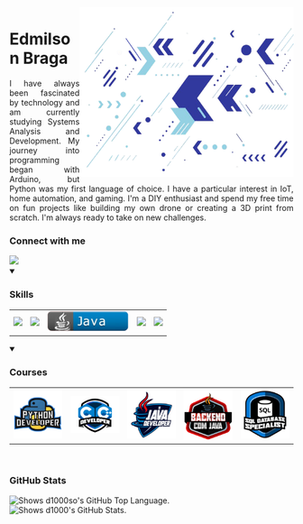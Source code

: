 <img align="right" alt="Developer vector created by storyset - www.freepik.com" height="300" src="https://github.com/d1000so/d1000so/blob/main/fundo-git.png">
<h1>
	<span>Edmilson Braga</span>
</h1>
	<p align="justify">I have always been fascinated by technology and am currently studying Systems Analysis and Development. My journey into programming began with Arduino, but Python 		was my first language of choice. I have a particular interest in IoT, home automation, and gaming. I'm a DIY enthusiast and spend my free time on fun projects like building my own 		drone or creating a 3D print from scratch. I'm always ready to take on new challenges.
  </p>
<h3 align="left">Connect with me</h3>
  <a href="https://www.linkedin.com/in/edmilson-braga-9b19aa255/" target="_blank">
    <img src="https://img.shields.io/static/v1?message=LINKEDIN&logo=linkedin&labelColor=5c5c5c&color=1182c3&logoColor=white&label=%20&style=plastic" width="140">
  </a>
<br>
<details open>
  <summary>
    <h3 align="left">Skills</h3>
  </summary>
  <table>
    <tr>
      <td>
        <img src="https://img.shields.io/static/v1?message=Python&logo=python&labelColor=5c5c5c&color=1182c3&logoColor=white&label=%20&style=plastic" width="140">
      </td>
      <td>
          <img src="https://img.shields.io/static/v1?message=C  C%2b%2b&logo=cplusplus&labelColor=5c5c5c&color=1182c3&logoColor=white&label=%20&style=plastic" width="140">
	  </td>
      	<td>
	<img src="https://github.com/d1000so/d1000so/blob/main/java__2.png" width=145>
        </td>
        <td>
          <img src="https://img.shields.io/static/v1?message=GitHub&logo=github&labelColor=5c5c5c&color=1182c3&logoColor=white&label=%20&style=plastic" width="140">
        </td>
        <td>
          <img src="https://img.shields.io/static/v1?message=MySQL&logo=MySQL&labelColor=5c5c5c&color=1182c3&logoColor=white&label=%20&style=plastic" width="140">
        </td>
      </tr>
    </table>
</details>
<details open>
  <summary>
    <h3 align="left">Courses</h3>
  </summary>
    <table>
      <tr>
        <td align="center">
					<a href="https://web.dio.me/track/04e5f7bf-e6a2-49f5-8f53-8de2237cae18">
          	<img src="https://github.com/d1000so/d1000so/blob/main/python.png" width="140">
					</a>
        </td>
        <td align="center">
					<a href="https://web.dio.me/track/d18ec220-f4f3-49db-b01b-50b698e4da5d">
          	<img src="https://github.com/d1000so/d1000so/blob/main/c.png" width="140">
					</a>
        </td>
        <td align="center">
					<a href="https://web.dio.me/track/81c4cf08-5cef-43f6-a579-1e0158bd9da6">
          	<img src="https://github.com/d1000so/d1000so/blob/main/java.png" width="140">
					</a>
        </td>
        <td align="center">
					<a href="https://web.dio.me/track/santander-bootcamp-2023-backend-java">
          	<img src="https://github.com/d1000so/d1000so/blob/main/back.png" width="140">
					</a>
        </td>
        <td align="center">
					<a href="https://web.dio.me/track/1a5a10ed-417c-4fef-8531-2097ff072817">
          	<img src="https://github.com/d1000so/d1000so/blob/main/sql.png" width="140">
					</a>
        </td>
      </tr>
    </table>
</details>
<br>
<h3 align="left">GitHub Stats</h3>
<picture>
  <source media="(prefers-color-scheme: dark)" srcset="https://github-readme-stats-git-masterrstaa-rickstaa.vercel.app/api/top-langs/?username=d1000so&layout=compact&theme=dark">
  <img alt="Shows d1000so's GitHub Top Language." src="https://github-readme-stats-git-masterrstaa-rickstaa.vercel.app/api/top-langs/?username=d1000so&layout=compact&theme=default">
</picture>
<br>
<picture>
  <source media="(prefers-color-scheme: dark)" srcset="https://github-readme-stats-git-masterrstaa-rickstaa.vercel.app/api?username=d1000so&layout=compact&theme=dark">
  <img alt="Shows d1000's GitHub Stats." src="https://github-readme-stats-git-masterrstaa-rickstaa.vercel.app/api?username=d1000so&layout=compact&theme=default">
</picture>
